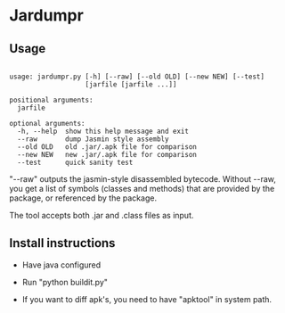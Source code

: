 # Jardumpr 

## Usage


```

usage: jardumpr.py [-h] [--raw] [--old OLD] [--new NEW] [--test]
                   [jarfile [jarfile ...]]

positional arguments:
  jarfile

optional arguments:
  -h, --help  show this help message and exit
  --raw       dump Jasmin style assembly
  --old OLD   old .jar/.apk file for comparison
  --new NEW   new .jar/.apk file for comparison
  --test      quick sanity test

```

"--raw" outputs the jasmin-style disassembled bytecode. Without --raw,
you get a list of symbols (classes and methods) that are provided
by the package, or referenced by the package.

The tool accepts both .jar and .class files as input.

## Install instructions

- Have java configured

- Run "python buildit.py"

- If you want to diff apk's, you need to have "apktool" in system path.